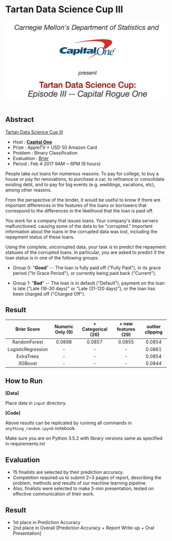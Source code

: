 # Tartan Data Science Cup III

<div align="center">
  <img src="./input/front.png"><br><br>
</div>

## Abstract
[Tartan Data Science Cup III](http://www.stat.cmu.edu/tartandatasciencecup/episodeIII/index.html)

- Host : [**Capital One**](https://www.capitalone.com/)
- Prize : AppleTV + USD 50 Amazon Card
- Problem : Binary Classification
- Evaluation : [Brier](https://en.wikipedia.org/wiki/Brier_score)
- Period : Feb 4 2017 9AM ~ 6PM (9 hours)

People take out loans for numerous reasons: To pay for college, to buy a house or pay for renovations, to purchase a car, to refinance or consolidate existing debt, and to pay for big events (e.g. weddings, vacations, etc), among other reasons. 

From the perspective of the lender, it would be useful to know if there are important differences in the features of the loans or borrowers that correspond to the differences in the likelihood that the loan is paid off. 

You work for a company that issues loans. Your company's data servers malfunctioned, causing some of the data to be "corrupted." Important information about the loans in the corrupted data was lost, including the repayment status of these loans. 

Using the complete, uncorrupted data, your task is to predict the repayment statuses of the corrupted loans. In particular, you are asked to predict if the loan status is in one of the following groups:

- Group 0: "**Good**" -- The loan is fully paid off ("Fully Paid"), in its grace period ("In Grace Period"), or currently being paid back ("Current"). 

- Group 1: "**Bad**" -- The loan is in default ("Default"), payment on the loan is late ("Late (16-30 days)" or "Late (31-120 days)"), or the loan has been charged off ("Charged Off").

## Result
| Brier Score | Numeric Only (9) | + Categorical (26) | + new features (29) | outlier clipping | 
|:----------:|:----------:|:---------:|:----:|:----------:|
| RandomForest | 0.0898 | 0.0857 | 0.0855 | 0.0854 |
| LogisticRegression | - | - | - | 0.0861 |
| ExtraTrees | - | - | - | 0.0854 |
| XGBoost | - | - | - | 0.0844 |

## How to Run

**[Data]** 

Place data in ```input``` directory. 

**[Code]**

Above results can be replicated by runinng all commands in ```anything_random.ipynb``` notebook.

Make sure you are on Python 3.5.2 with library versions same as specified in requirements.txt

## Evaluation
- 15 finalists are selected by their prediction accuracy.
- Competition required us to submit 2~3 pages of report, describing the problem, methods and results of our machine learning pipeline.
- Also, finalists were selected to make 5-min presentation, tested on effective communication of their work.

## Result
- 1st place in Prediction Accuracy
- 2nd place in Overall [Prediction Accuracy + Report Write-up + Oral Presentation]
